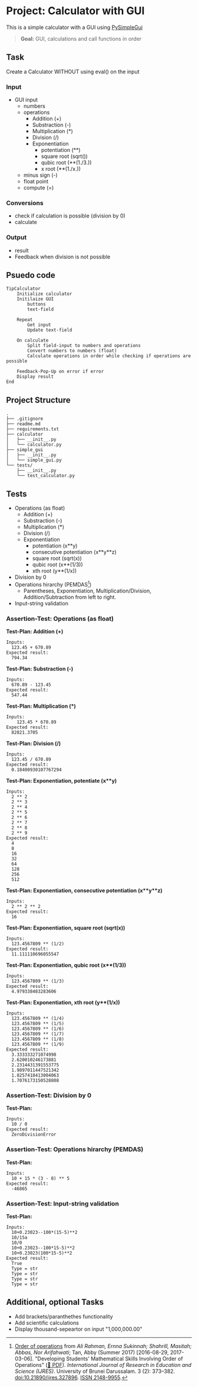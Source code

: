 # Project: Calculator with GUI

This is a simple calculator with a GUI using [PySimpleGui](https://www.pysimplegui.org/en/latest/)
> **Goal:** GUI, calculations and call functions in order

## Task

Create a Calculator WITHOUT using eval() on the input

### Input

* GUI input
  * numbers
  * operations
    * Addition (+)
    * Substraction (-)
    * Multiplication (*)
    * Division (/)
    * Exponentiation
      * potentiation (**)
      * square root (sqrt())
      * qubic root (**(1./3.))
      * x root (**(1./x.))
  * minus sign (-)
  * float point
  * compute (=)

### Conversions

* check if calculation is possible (division by 0)
* calculate

### Output

* result
* Feedback when division is not possible

## Psuedo code

```text
TipCalculator
    Initialize calculator
    Initilaize GUI
        buttons
        text-field

    Repeat
        Get input
        Update text-field
    
    On calculate
        Split field-input to numbers and operations
        Convert numbers to numbers (float)
        Calculate operations in order while checking if operations are possible
    
    Feedback-Pop-Up on error if error
    Display result
End

```

## Project Structure

```text
.
├── .gitignore
├── readme.md
├── requirements.txt
├── calculator
│   ├── __init__.py
│   └── calculator.py
├── simple_gui
│   ├── __init__.py
│   └── simple_gui.py
└── tests/
    ├── __init__.py
    └── test_calculator.py
```

## Tests

* Operations (as float)
  * Addition (+)
  * Substraction (-)
  * Multiplication (*)
  * Division (/)
  * Exponentiation
    * potentiation (x**y)
    * consecutive potentiation (x\*\*y\*\*z)
    * square root (sqrt(x))
    * qubic root (x**(1/3))
    * xth root (y**(1/x))
* Division by 0
* Operations hirarchy (PEMDAS[^1])
  * Parentheses, Exponentiation, Multiplication/Division, Addition/Subtraction from left to right.
* Input-string validation  

### Assertion-Test: Operations (as float)

**Test-Plan: Addition (+)**

```text
Inputs:
  123.45 + 670.89
Expected result:
  794.34
```

**Test-Plan: Substraction (-)**

```text
Inputs:
  670.89 - 123.45
Expected result:
  547.44
```

**Test-Plan: Multiplication (*)**

```text
Inputs:
    123.45 * 670.89
Expected result:
  82821.3705
```

**Test-Plan: Division (/)**

```text
Inputs:
  123.45 / 670.89
Expected result:
  0.18400930107767294
```

**Test-Plan: Exponentiation, potentiate (x\*\*y)**

```text
Inputs:
  2 ** 2
  2 ** 3
  2 ** 4
  2 ** 5
  2 ** 6
  2 ** 7
  2 ** 8
  2 ** 9
Expected result:
  4
  8
  16
  32
  64
  128
  256
  512
```

**Test-Plan: Exponentiation, consecutive potentiation (x\*\*y\*\*z)**

```text
Inputs:
  2 ** 2 ** 2
Expected result:
  16
```

**Test-Plan: Exponentiation, square root (sqrt(x))**

```text
Inputs:
  123.4567809 ** (1/2)
Expected result:
  11.111110696055547
```

**Test-Plan: Exponentiation, qubic root (x\*\*(1/3))**

```text
Inputs:
  123.4567809 ** (1/3)
Expected result:
  4.979338483283606
```

**Test-Plan: Exponentiation, xth root (y\*\*(1/x))**

```text
Inputs:
  123.4567809 ** (1/4)
  123.4567809 ** (1/5)
  123.4567809 ** (1/6)
  123.4567809 ** (1/7)
  123.4567809 ** (1/8)
  123.4567809 ** (1/9)
Expected result:
  3.333333271074998
  2.620010246173881
  2.2314431391553775
  1.9897011447521342
  1.8257418413004063
  1.7076173150528808

```

### Assertion-Test: Division by 0

**Test-Plan:**

```text
Inputs:
  10 / 0 
Expected result:
  ZeroDivisionError
```

### Assertion-Test: Operations hirarchy (PEMDAS)

**Test-Plan:**

```text
Inputs:
  10 + 15 * (3 - 8) ** 5
Expected result:
  -46865
```

### Assertion-Test: Input-string validation

**Test-Plan:**

```text
Inputs:
  10+0.23023--100*(15-5)**2
  10/15a
  10/0
  10+0.23023--100*15-5)**2
  10+0.23023(100*15-5)**2
Expected result:
  True
  Type = str
  Type = str
  Type = str
  Type = str
```

## Additional, optional Tasks

* Add brackets/paranthethes functionality
* Add scientific calculations
* Display thousand-sepeartor on input "1,000,000.00"

[^1]: [Order of operations](https://en.wikipedia.org/wiki/Order_of_operations) from *Ali Rahman, Ernna Sukinnah; Shahrill, Masitah; Abbas, Nor Arifahwati*; Tan, Abby (Summer 2017) [2016-08-29, 2017-03-06]. "Developing Students' Mathematical Skills Involving Order of Operations" ([:link: PDF](https://files.eric.ed.gov/fulltext/EJ1148460.pdf)). *International Journal of Research in Education and Science (IJRES)*. University of Brunei Darussalam. 3 (2): 373–382. [doi:10.21890/ijres.327896](https://doi.org/10.21890%2Fijres.327896). [ISSN 2148-9955](https://www.worldcat.org/issn/2148-9955).